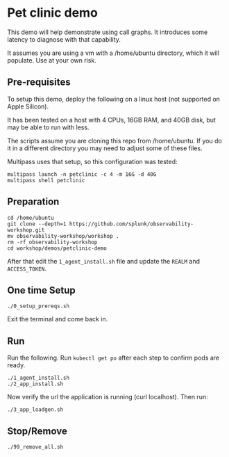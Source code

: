# Pet clinic demo

This demo will help demonstrate using call graphs. It introduces some latency to diagnose with that capability.

It assumes you are using a vm with a /home/ubuntu directory, which it will populate. Use at your own risk.

## Pre-requisites

To setup this demo, deploy the following on a linux host (not supported on Apple Silicon).

It has been tested on a host with 4 CPUs, 16GB RAM, and 40GB disk, but may be able to run with less.

The scripts assume you are cloning this repo from /home/ubuntu. If you do it in a different directory you may need to adjust some of these files.

Multipass uses that setup, so this configuration was tested:

```
multipass launch -n petclinic -c 4 -m 16G -d 40G
multipass shell petclinic
```

## Preparation

```
cd /home/ubuntu
git clone --depth=1 https://github.com/splunk/observability-workshop.git
mv observability-workshop/workshop .
rm -rf observability-workshop
cd workshop/demos/petclinic-demo
```

After that edit the `1_agent_install.sh` file and update the `REALM` and `ACCESS_TOKEN`.

## One time Setup

```
./0_setup_prereqs.sh
```
Exit the terminal and come back in.

## Run

Run the following. Run `kubectl get po` after each step to confirm pods are ready.

```
./1_agent_install.sh
./2_app_install.sh
```

Now verify the url the application is running (curl localhost).
Then run:

```
./3_app_loadgen.sh
```

## Stop/Remove

```
./99_remove_all.sh
```